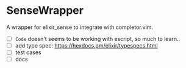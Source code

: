 # SenseWrapper

A wrapper for elixir_sense to integrate with completor.vim.

- [ ] `Code` doesn't seems to be working with escript, so much to learn..
- [ ] add type spec: https://hexdocs.pm/elixir/typespecs.html
- [ ] test cases
- [ ] docs
